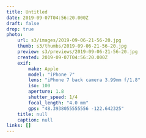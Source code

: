```yaml
---
title: Untitled
date: 2019-09-07T04:56:20.000Z
draft: false
drop: true
photo:
    url: s3/images/2019-09-06-21-56-20.jpg
    thumb: s3/thumbs/2019-09-06-21-56-20.jpg
    preview: s3/previews/2019-09-06-21-56-20.jpg
    created: 2019-09-07T04:56:20.000Z
    exif:
        make: Apple
        model: "iPhone 7"
        lens: "iPhone 7 back camera 3.99mm f/1.8"
        iso: 100
        aperture: 1.8
        shutter_speed: 1/4
        focal_length: "4.0 mm"
        gps: "48.3938055555556 -122.642325"
    title: null
    caption: null
links: []
---
```

